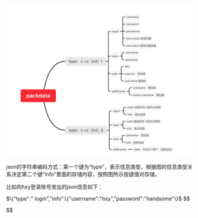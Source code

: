 ![image-20220819184859086](./通讯协议.png)

json的字符串编码方式：第一个键为“type”，表示信息类型，根据图的信息类型关系决定第二个键“info”里面的存储内容，按照图所示按键值对存储。

比如向hxy登录账号发出的json信息如下：

$\{"type":" login","info":\{"username":"hxy","password":"handsome"\}$
$$

$$
